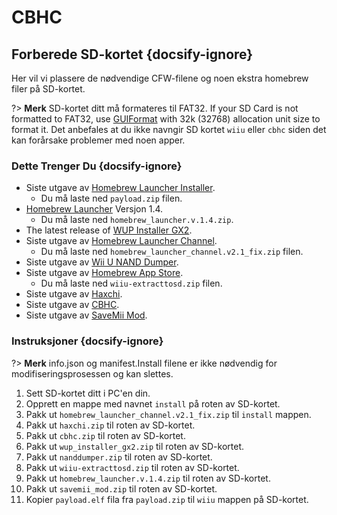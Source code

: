 # CBHC

## Forberede SD-kortet {docsify-ignore}

Her vil vi plassere de nødvendige CFW-filene og noen ekstra homebrew filer på SD-kortet.

?> **Merk** SD-kortet ditt må formateres til FAT32. If your SD Card is not formatted to FAT32, use [GUIFormat](https://web.archive.org/web/20200930150014/http://www.ridgecrop.demon.co.uk/guiformat.exe) with 32k (32768) allocation unit size to format it. Det anbefales at du ikke navngir SD kortet `wiiu` eller `cbhc` siden det kan forårsake problemer med noen apper.

### Dette Trenger Du {docsify-ignore}

- Siste utgave av [Homebrew Launcher Installer](https://github.com/wiiu-env/homebrew_launcher_installer/releases/latest).
  - Du må laste ned `payload.zip` filen.
- [Homebrew Launcher](https://github.com/dimok789/homebrew_launcher/releases/tag/1.4) Versjon 1.4.
  - Du må laste ned `homebrew_launcher.v.1.4.zip`.
- The latest release of [WUP Installer GX2](https://wiiubru.com/appstore/zips/wup_installer_gx2.zip).
- Siste utgave av [Homebrew Launcher Channel](https://github.com/GaryOderNichts/homebrew_launcher/releases/tag/v2.1_fix).
  - Du må laste ned `homebrew_launcher_channel.v2.1_fix.zip` filen.
- Siste utgave av [Wii U NAND Dumper](https://github.com/koolkdev/wiiu-nanddumper/releases/latest).
- Siste utgave av [Homebrew App Store](https://github.com/vgmoose/hbas/releases/latest).
  - Du må laste ned `wiiu-extracttosd.zip` filen.
- Siste utgave av [Haxchi](https://www.wiiubru.com/appstore/zips/haxchi.zip).
- Siste utgave av [CBHC](https://www.wiiubru.com/appstore/zips/cbhc.zip).
- Siste utgave av <a href="docs/files/SaveMii_Mod.zip" download>SaveMii Mod</a>.

### Instruksjoner {docsify-ignore}

?> **Merk** info.json og manifest.Install filene er ikke nødvendig for modifiseringsprosessen og kan slettes.

1. Sett SD-kortet ditt i PC'en din.
1. Opprett en mappe med navnet `install` på roten av SD-kortet.
1. Pakk ut `homebrew_launcher_channel.v2.1_fix.zip` til `install` mappen.
1. Pakk ut `haxchi.zip` til roten av SD-kortet.
1. Pakk ut `cbhc.zip` til roten av SD-kortet.
1. Pakk ut `wup_installer_gx2.zip` til roten av SD-kortet.
1. Pakk ut `nanddumper.zip` til roten av SD-kortet.
1. Pakk ut `wiiu-extracttosd.zip` til roten av SD-kortet.
1. Pakk ut `homebrew_launcher.v.1.4.zip` til roten av SD-kortet.
1. Pakk ut `savemii_mod.zip` til roten av SD-kortet.
1. Kopier `payload.elf` fila fra `payload.zip` til `wiiu` mappen på SD-kortet.